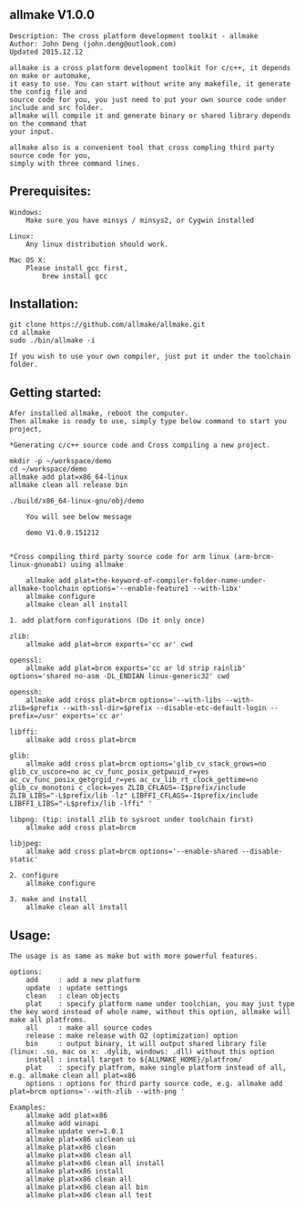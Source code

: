  allmake V1.0.0
------------------------------------------------------------------- 
	Description: The cross platform development toolkit - allmake
	Author: John Deng (john.deng@outlook.com)
	Updated 2015.12.12

	allmake is a cross platform development toolkit for c/c++, it depends on make or automake, 
	it easy to use. You can start without write any makefile, it generate the config file and 
	source code for you, you just need to put your own source code under include and src folder.
	allmake will compile it and generate binary or shared library depends on the command that 
	your input.

	allmake also is a convenient tool that cross compling third party source code for you, 
	simply with three command lines.
  
Prerequisites:
-------------------------------------------------------------------
	Windows: 
		Make sure you have minsys / minsys2, or Cygwin installed

	Linux: 
		Any linux distribution should work.

	Mac OS X:
		Please install gcc first,
			brew install gcc	


Installation:
-------------------------------------------------------------------

	git clone https://github.com/allmake/allmake.git
	cd allmake
	sudo ./bin/allmake -i

	If you wish to use your own compiler, just put it under the toolchain folder.

Getting started:
-------------------------------------------------------------------
	Afer installed allmake, reboot the computer.
	Then allmake is ready to use, simply type below command to start you project,

	*Generating c/c++ source code and Cross compiling a new project.

	mkdir -p ~/workspace/demo
	cd ~/workspace/demo
	allmake add plat=x86_64-linux
	allmake clean all release bin

	./build/x86_64-linux-gnu/obj/demo

		You will see below message

		demo V1.0.0.151212


	*Cross compiling third party source code for arm linux (arm-brcm-linux-gnueabi) using allmake 

		allmake add plat=the-keyword-of-compiler-folder-name-under-allmake-toolchain options='--enable-feature1 --with-libx'
		allmake configure
		allmake clean all install
	
	1. add platform configurations (Do it only once)

	zlib:
		allmake add plat=brcm exports='cc ar' cwd

	openssl:
		allmake add plat=brcm exports='cc ar ld strip rainlib' options='shared no-asm -DL_ENDIAN linux-generic32' cwd

	openssh:
		allmake add cross plat=brcm options='--with-libs --with-zlib=$prefix --with-ssl-dir=$prefix --disable-etc-default-login --prefix=/usr' exports='cc ar'

	libffi:
		allmake add cross plat=brcm

	glib:
		allmake add cross plat=brcm options='glib_cv_stack_grows=no glib_cv_uscore=no ac_cv_func_posix_getpwuid_r=yes ac_cv_func_posix_getgrgid_r=yes ac_cv_lib_rt_clock_gettime=no glib_cv_monotoni c_clock=yes ZLIB_CFLAGS=-I$prefix/include ZLIB_LIBS="-L$prefix/lib -lz" LIBFFI_CFLAGS=-I$prefix/include LIBFFI_LIBS="-L$prefix/lib -lffi" '

	libpng: (tip: install zlib to sysroot under toolchain first)
		allmake add cross plat=brcm

	libjpeg:
		allmake add cross plat=brcm options='--enable-shared --disable-static'

	2. configure
		allmake configure

	3. make and install
		allmake clean all install

Usage: 
-------------------------------------------------------------------
	The usage is as same as make but with more powerful features.

	options:
		add     : add a new platform
		update  : update settings
		clean   : clean objects
		plat    : specify platform name under toolchian, you may just type the key word instead of whole name, without this option, allmake will make all platfroms.
		all     : make all source codes
		release : make release with O2 (optimization) option
		bin     : output binary, it will output shared library file (linux: .so, mac os x: .dylib, windows: .dll) without this option
		install : install target to ${ALLMAKE_HOME}/platfrom/
		plat    : specify platfrom, make single platform instead of all, e.g. allmake clean all plat=x86
		options : options for third party source code, e.g. allmake add plat=brcm options='--with-zlib --with-png '

	Examples:      
		allmake add plat=x86
		allmake add winapi
		allmake update ver=1.0.1     
		allmake plat=x86 uiclean ui
		allmake plat=x86 clean
		allmake plat=x86 clean all
		allmake plat=x86 clean all install
		allmake plat=x86 install
		allmake plat=x86 clean all
		allmake plat=x86 clean all bin
		allmake plat=x86 clean all test
